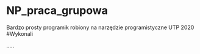 # NP_praca_grupowa
 Bardzo prosty programik robiony na narzędzie programistyczne UTP 2020
#Wykonali

.....
